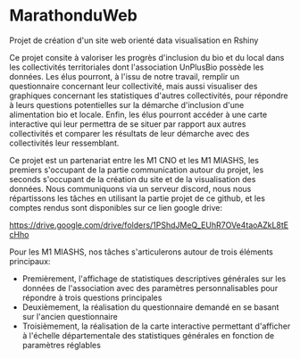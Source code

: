 # MarathonduWeb
Projet de création d'un site web orienté data visualisation en Rshiny

Ce projet consite à valoriser les progrès d'inclusion du bio et du local dans les collectivités territoriales dont l'association UnPlusBio 
possède les données. 
Les élus pourront, à l'issu de notre travail, remplir un questionnaire concernant leur collectivité, mais aussi visualiser 
des graphiques concernant les statistiques d'autres collectivités, pour répondre à leurs questions potentielles sur la démarche d'inclusion d'une
alimentation bio et locale. Enfin, les élus pourront accéder à une carte interactive qui leur permettra de se situer par rapport aux autres collectivités
et comparer les résultats de leur démarche avec des collectivités leur ressemblant.

Ce projet est un partenariat entre les M1 CNO et les M1 MIASHS, les premiers s'occupant de la partie communication autour du projet, 
les seconds s'occupant de la création du site et de la visualisation des données.
Nous communiquons via un serveur discord, nous nous répartissons les tâches en utilisant la partie projet de ce github,
et les comptes rendus sont disponibles sur ce lien google drive:

https://drive.google.com/drive/folders/1PShdJMeQ_EUhR7OVe4taoAZkL8tEcHho

Pour les M1 MIASHS, nos tâches s'articulerons autour de trois éléments principaux:
 - Premièrement, l'affichage de statistiques descriptives générales sur les données de l'association avec des paramètres personnalisables pour répondre à trois questions principales 
 - Deuxièmement, la réalisation du questionnaire demandé en se basant sur l'ancien questionnaire
 - Troisièmement, la réalisation de la carte interactive permettant d'afficher à l'échelle départementale des statistiques générales en fonction de paramètres réglables
